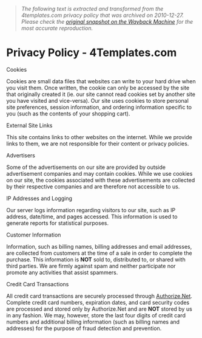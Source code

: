 > *The following text is extracted and transformed from the 4templates.com privacy policy that was archived on 2010-12-27. Please check the [original snapshot on the Wayback Machine](https://web.archive.org/web/20101227042658id_/http%3A//www.4templates.com/privacy) for the most accurate reproduction.*

# Privacy Policy - 4Templates.com

Cookies

Cookies are small data files that websites can write to your hard drive when you visit them. Once written, the cookie can only be accessed by the site that originally created it (ie. our site cannot read cookies set by another site you have visited and vice-versa). Our site uses cookies to store personal site preferences, session information, and ordering information specific to you (such as the contents of your shopping cart). 

External Site Links

This site contains links to other websites on the internet. While we provide links to them, we are not responsible for their content or privacy policies. 

Advertisers

Some of the advertisements on our site are provided by outside advertisement companies and may contain cookies. While we use cookies on our site, the cookies associated with these advertisements are collected by their respective companies and are therefore not accessible to us. 

IP Addresses and Logging

Our server logs information regarding visitors to our site, such as IP address, date/time, and pages accessed. This information is used to generate reports for statistical purposes. 

Customer Information

Information, such as billing names, billing addresses and email addresses, are collected from customers at the time of a sale in order to complete the purchase. This information is **NOT** sold to, distributed to, or shared with third parties. We are firmly against spam and neither participate nor promote any activities that assist spammers. 

Credit Card Transactions

All credit card transactions are securely processed through [Authorize.Net](http://www.authorizenet.com/). Complete credit card numbers, expiration dates, and card security codes are processed and stored only by Authorize.Net and are **NOT** stored by us in any fashion. We may, however, store the last four digits of credit card numbers and additional billing information (such as billing names and addresses) for the purpose of fraud detection and prevention. 
